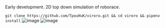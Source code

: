 Early development.
2D top down simulation of roborace.

`git clone https://github.com/TpouHuK/viroro.git && cd viroro && pipenv install`
![image](https://user-images.githubusercontent.com/35433062/116816563-22491f80-ab6b-11eb-93fa-7685f28d7f64.png)
![image](https://user-images.githubusercontent.com/35433062/117003699-db376780-aced-11eb-886a-783ff3c7e09e.png)
